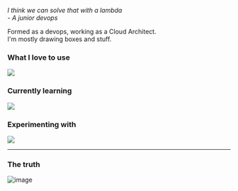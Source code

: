*I think we can solve that with a lambda*  
*- A junior devops*

Formed as a devops, working as a Cloud Architect.  
I'm mostly drawing boxes and stuff.  

### What I love to use

[![](https://skillicons.dev/icons?i=kubernetes,docker,aws,azure,gcp,terraform,redhat,linux,gitlab,latex)](https://skillicons.dev)

### Currently learning

[![](https://skillicons.dev/icons?i=go,c,nix)](https://skillicons.dev)

### Experimenting with

[![](https://skillicons.dev/icons?i=ai,python,redis)](https://skillicons.dev)

---    

### The truth
![image](https://i.imgflip.com/7evdaa.jpg)
